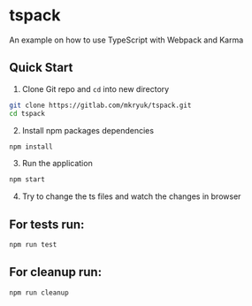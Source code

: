 # tspack
An example on how to use TypeScript with Webpack and Karma

## Quick Start
1. Clone Git repo and `cd` into new directory
  ```bash
  git clone https://gitlab.com/mkryuk/tspack.git
  cd tspack
  ```
  
2. Install npm packages dependencies
  ```bash
  npm install
  ```

3. Run the application
  ```bash
  npm start
  ```

4. Try to change the ts files and watch the changes in browser

## For tests run:
 ```bash
 npm run test
 ```

## For cleanup run:
 ```bash
 npm run cleanup
 ```
